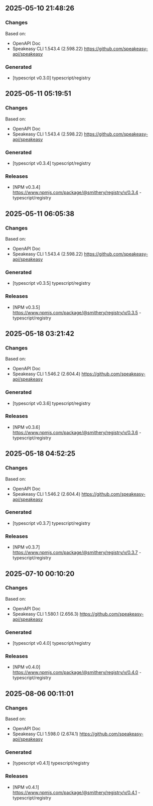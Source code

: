 

## 2025-05-10 21:48:26
### Changes
Based on:
- OpenAPI Doc  
- Speakeasy CLI 1.543.4 (2.598.22) https://github.com/speakeasy-api/speakeasy
### Generated
- [typescript v0.3.0] typescript/registry

## 2025-05-11 05:19:51
### Changes
Based on:
- OpenAPI Doc  
- Speakeasy CLI 1.543.4 (2.598.22) https://github.com/speakeasy-api/speakeasy
### Generated
- [typescript v0.3.4] typescript/registry
### Releases
- [NPM v0.3.4] https://www.npmjs.com/package/@smithery/registry/v/0.3.4 - typescript/registry

## 2025-05-11 06:05:38
### Changes
Based on:
- OpenAPI Doc  
- Speakeasy CLI 1.543.4 (2.598.22) https://github.com/speakeasy-api/speakeasy
### Generated
- [typescript v0.3.5] typescript/registry
### Releases
- [NPM v0.3.5] https://www.npmjs.com/package/@smithery/registry/v/0.3.5 - typescript/registry

## 2025-05-18 03:21:42
### Changes
Based on:
- OpenAPI Doc  
- Speakeasy CLI 1.546.2 (2.604.4) https://github.com/speakeasy-api/speakeasy
### Generated
- [typescript v0.3.6] typescript/registry
### Releases
- [NPM v0.3.6] https://www.npmjs.com/package/@smithery/registry/v/0.3.6 - typescript/registry

## 2025-05-18 04:52:25
### Changes
Based on:
- OpenAPI Doc  
- Speakeasy CLI 1.546.2 (2.604.4) https://github.com/speakeasy-api/speakeasy
### Generated
- [typescript v0.3.7] typescript/registry
### Releases
- [NPM v0.3.7] https://www.npmjs.com/package/@smithery/registry/v/0.3.7 - typescript/registry

## 2025-07-10 00:10:20
### Changes
Based on:
- OpenAPI Doc  
- Speakeasy CLI 1.580.1 (2.656.3) https://github.com/speakeasy-api/speakeasy
### Generated
- [typescript v0.4.0] typescript/registry
### Releases
- [NPM v0.4.0] https://www.npmjs.com/package/@smithery/registry/v/0.4.0 - typescript/registry

## 2025-08-06 00:11:01
### Changes
Based on:
- OpenAPI Doc  
- Speakeasy CLI 1.598.0 (2.674.1) https://github.com/speakeasy-api/speakeasy
### Generated
- [typescript v0.4.1] typescript/registry
### Releases
- [NPM v0.4.1] https://www.npmjs.com/package/@smithery/registry/v/0.4.1 - typescript/registry